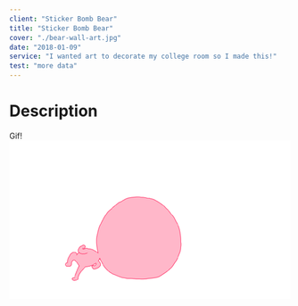```yaml
---
client: "Sticker Bomb Bear"
title: "Sticker Bomb Bear"
cover: "./bear-wall-art.jpg"
date: "2018-01-09"
service: "I wanted art to decorate my college room so I made this!"
test: "more data"
---
```

# Description

Gif!
![](./loading.gif)